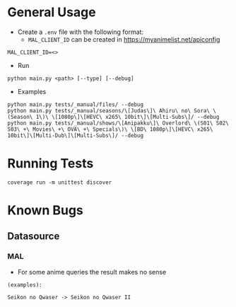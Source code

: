 # General Usage

- Create a `.env` file with the following format:
    - `MAL_CLIENT_ID` can be created in https://myanimelist.net/apiconfig

```
MAL_CLIENT_ID=<>
```

- Run

```
python main.py <path> [--type] [--debug]
```

- Examples

```
python main.py tests/_manual/files/ --debug
python main.py tests/_manual/seasons/\[Judas\]\ Ahiru\ no\ Sora\ \(Season\ 1\)\ \[1080p\]\[HEVC\ x265\ 10bit\]\[Multi-Subs\]/ --debug
python main.py tests/_manual/shows/\[Anipakku\]\ Overlord\ \(S01\ S02\ S03\ +\ Movies\ +\ OVA\ +\ Specials\)\ \[BD\ 1080p\]\[HEVC\ x265\ 10bit\]\[Multi-Dub\]\[Multi-Subs\]/ --debug
```

# Running Tests

```
coverage run -m unittest discover
```

# Known Bugs

## Datasource

### MAL

- For some anime queries the result makes no sense

```
(examples):

Seikon no Qwaser -> Seikon no Qwaser II
```